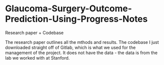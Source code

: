 # Glaucoma-Surgery-Outcome-Prediction-Using-Progress-Notes
Research paper + Codebase 

The research paper outlines all the mthods and results. 
The codebase I just downloaded straight off of Gitlab, which is what we used for the management of the project. 
It does not have the data - the data is from the lab we worked with at Stanford. 
